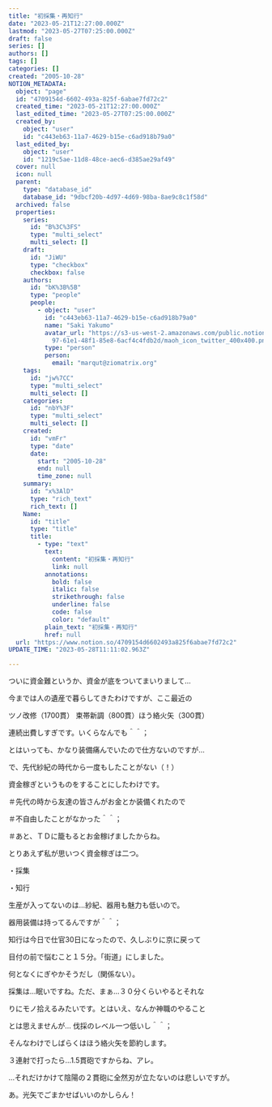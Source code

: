 ```yaml
---
title: "初採集・再知行"
date: "2023-05-21T12:27:00.000Z"
lastmod: "2023-05-27T07:25:00.000Z"
draft: false
series: []
authors: []
tags: []
categories: []
created: "2005-10-28"
NOTION_METADATA:
  object: "page"
  id: "4709154d-6602-493a-825f-6abae7fd72c2"
  created_time: "2023-05-21T12:27:00.000Z"
  last_edited_time: "2023-05-27T07:25:00.000Z"
  created_by:
    object: "user"
    id: "c443eb63-11a7-4629-b15e-c6ad918b79a0"
  last_edited_by:
    object: "user"
    id: "1219c5ae-11d8-48ce-aec6-d385ae29af49"
  cover: null
  icon: null
  parent:
    type: "database_id"
    database_id: "9dbcf20b-4d97-4d69-98ba-8ae9c8c1f58d"
  archived: false
  properties:
    series:
      id: "B%3C%3FS"
      type: "multi_select"
      multi_select: []
    draft:
      id: "JiWU"
      type: "checkbox"
      checkbox: false
    authors:
      id: "bK%3B%5B"
      type: "people"
      people:
        - object: "user"
          id: "c443eb63-11a7-4629-b15e-c6ad918b79a0"
          name: "Saki Yakumo"
          avatar_url: "https://s3-us-west-2.amazonaws.com/public.notion-static.com/3ad1c4\
            97-61e1-48f1-85e8-6acf4c4fdb2d/maoh_icon_twitter_400x400.png"
          type: "person"
          person:
            email: "marqut@ziomatrix.org"
    tags:
      id: "jw%7CC"
      type: "multi_select"
      multi_select: []
    categories:
      id: "nbY%3F"
      type: "multi_select"
      multi_select: []
    created:
      id: "vmFr"
      type: "date"
      date:
        start: "2005-10-28"
        end: null
        time_zone: null
    summary:
      id: "x%3AlD"
      type: "rich_text"
      rich_text: []
    Name:
      id: "title"
      type: "title"
      title:
        - type: "text"
          text:
            content: "初採集・再知行"
            link: null
          annotations:
            bold: false
            italic: false
            strikethrough: false
            underline: false
            code: false
            color: "default"
          plain_text: "初採集・再知行"
          href: null
  url: "https://www.notion.so/4709154d6602493a825f6abae7fd72c2"
UPDATE_TIME: "2023-05-28T11:11:02.963Z"

---
```

<link rel="stylesheet" href="https://cdn.jsdelivr.net/npm/katex@0.16.2/dist/katex.min.css" integrity="sha384-bYdxxUwYipFNohQlHt0bjN/LCpueqWz13HufFEV1SUatKs1cm4L6fFgCi1jT643X" crossorigin="anonymous">


ついに資金難というか、資金が底をついてまいりまして…


今までは人の遺産で暮らしてきたわけですが、ここ最近の


ツノ改修（1700貫） 束帯新調（800貫）ほう絡火矢（300貫）


連続出費しすぎです。いくらなんでも＾＾；


とはいっても、かなり装備痛んでいたので仕方ないのですが…


で、先代紗紀の時代から一度もしたことがない（！）


資金稼ぎというものをすることにしたわけです。


＃先代の時から友達の皆さんがお金とか装備くれたので


＃不自由したことがなかった＾＾；


＃あと、ＴＤに籠もるとお金稼げましたからね。


とりあえず私が思いつく資金稼ぎは二つ。


・採集


・知行


生産が入ってないのは…紗紀、器用も魅力も低いので。


器用装備は持ってるんですが＾＾；


知行は今日で仕官30日になったので、久しぶりに京に戻って


目付の前で悩むこと１５分。「街道」にしました。


何となくにぎやかそうだし（関係ない）。


採集は…眠いですね。ただ、まぁ…３０分くらいやるとそれな


りにモノ拾えるみたいです。とはいえ、なんか神職のやること


とは思えませんが… 伐採のレベル一つ低いし＾＾；


そんなわけでしばらくはほう絡火矢を節約します。


３連射で打ったら…1.5貫砲ですからね、アレ。


…それだけかけて陰陽の２貫砲に全然刃が立たないのは悲しいですが。


あ。光矢でごまかせばいいのかしらん！

